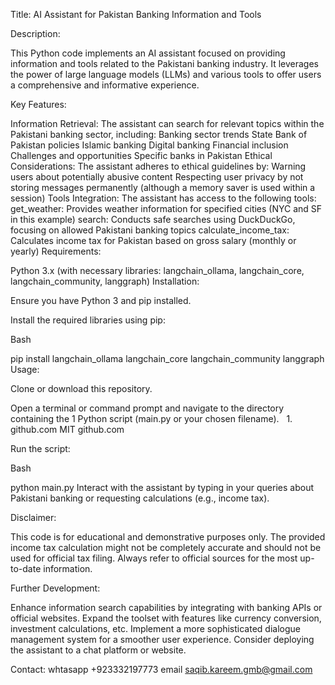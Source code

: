 Title: AI Assistant for Pakistan Banking Information and Tools

Description:

This Python code implements an AI assistant focused on providing information and tools related to the Pakistani banking industry. It leverages the power of large language models (LLMs) and various tools to offer users a comprehensive and informative experience.

Key Features:

Information Retrieval: The assistant can search for relevant topics within the Pakistani banking sector, including:
Banking sector trends
State Bank of Pakistan policies
Islamic banking
Digital banking
Financial inclusion
Challenges and opportunities
Specific banks in Pakistan
Ethical Considerations: The assistant adheres to ethical guidelines by:
Warning users about potentially abusive content
Respecting user privacy by not storing messages permanently (although a memory saver is used within a session)
Tools Integration: The assistant has access to the following tools:
get_weather: Provides weather information for specified cities (NYC and SF in this example)
search: Conducts safe searches using DuckDuckGo, focusing on allowed Pakistani banking topics
calculate_income_tax: Calculates income tax for Pakistan based on gross salary (monthly or yearly)
Requirements:

Python 3.x (with necessary libraries: langchain_ollama, langchain_core, langchain_community, langgraph)
Installation:

Ensure you have Python 3 and pip installed.

Install the required libraries using pip:

Bash

pip install langchain_ollama langchain_core langchain_community langgraph
Usage:

Clone or download this repository.

Open a terminal or command prompt and navigate to the directory containing the 1  Python script (main.py or your chosen filename).   
1.
github.com
MIT
github.com

Run the script:

Bash

python main.py
Interact with the assistant by typing in your queries about Pakistani banking or requesting calculations (e.g., income tax).

Disclaimer:

This code is for educational and demonstrative purposes only. The provided income tax calculation might not be completely accurate and should not be used for official tax filing. Always refer to official sources for the most up-to-date information.

Further Development:

Enhance information search capabilities by integrating with banking APIs or official websites.
Expand the toolset with features like currency conversion, investment calculations, etc.
Implement a more sophisticated dialogue management system for a smoother user experience.
Consider deploying the assistant to a chat platform or website.

Contact:
whtasapp +923332197773
email saqib.kareem.gmb@gmail.com
